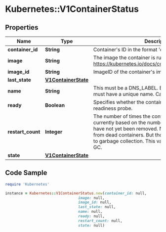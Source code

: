 # Kubernetes::V1ContainerStatus

## Properties

Name | Type | Description | Notes
------------ | ------------- | ------------- | -------------
**container_id** | **String** | Container&#39;s ID in the format &#39;docker://&lt;container_id&gt;&#39;. | [optional] 
**image** | **String** | The image the container is running. More info: https://kubernetes.io/docs/concepts/containers/images | 
**image_id** | **String** | ImageID of the container&#39;s image. | 
**last_state** | [**V1ContainerState**](V1ContainerState.md) |  | [optional] 
**name** | **String** | This must be a DNS_LABEL. Each container in a pod must have a unique name. Cannot be updated. | 
**ready** | **Boolean** | Specifies whether the container has passed its readiness probe. | 
**restart_count** | **Integer** | The number of times the container has been restarted, currently based on the number of dead containers that have not yet been removed. Note that this is calculated from dead containers. But those containers are subject to garbage collection. This value will get capped at 5 by GC. | 
**state** | [**V1ContainerState**](V1ContainerState.md) |  | [optional] 

## Code Sample

```ruby
require 'Kubernetes'

instance = Kubernetes::V1ContainerStatus.new(container_id: null,
                                 image: null,
                                 image_id: null,
                                 last_state: null,
                                 name: null,
                                 ready: null,
                                 restart_count: null,
                                 state: null)
```


